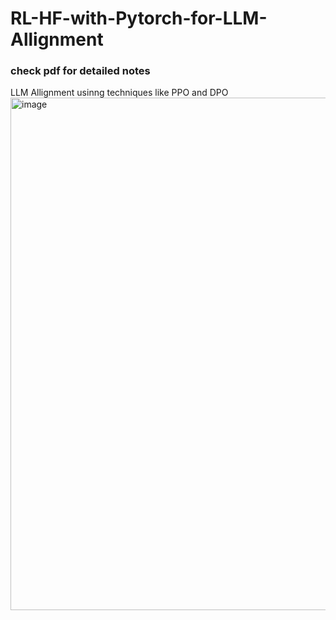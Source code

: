 # RL-HF-with-Pytorch-for-LLM-Allignment
### check pdf for detailed notes
LLM Allignment usinng techniques like PPO and DPO
<img width="593" height="820" alt="image" src="https://github.com/user-attachments/assets/c77f663e-0956-44ed-ad91-b66fd73e7cf7" />

